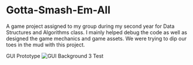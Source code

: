 # Gotta-Smash-Em-All
A game project assigned to my group during my second year for Data Structures and Algorithms class. I mainly helped debug the code as well as designed the game mechanics and game assets. We were trying to dip our toes in the mud with this project.

GUI Prototype
![GUI Background 3 Test](https://user-images.githubusercontent.com/80932211/133786572-0bdfb298-61c7-49d6-a632-e699a6fbb9b3.png)
